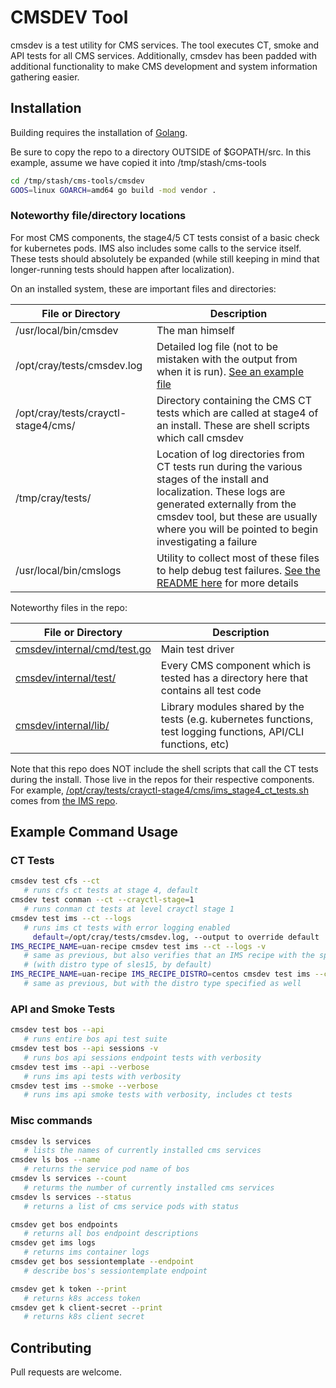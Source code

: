 # CMSDEV Tool

cmsdev is a test utility for CMS services. The tool executes CT, smoke and API tests for all CMS services. Additionally, cmsdev has been padded with additional functionality to make CMS development and system information gathering easier.

## Installation

Building requires the installation of [Golang](https://golang.org/doc/install).

Be sure to copy the repo to a directory OUTSIDE of $GOPATH/src. In this example, assume we have copied it into /tmp/stash/cms-tools

```bash
cd /tmp/stash/cms-tools/cmsdev
GOOS=linux GOARCH=amd64 go build -mod vendor .
```

### Noteworthy file/directory locations

For most CMS components, the stage4/5 CT tests consist of a basic check for kubernetes pods. IMS also includes some calls to the service itself. These tests should absolutely be expanded (while still keeping in mind that longer-running tests should happen after localization).

On an installed system, these are important files and directories:

| File or Directory | Description |
| ------------------|-------------|
| /usr/local/bin/cmsdev | The man himself |
| /opt/cray/tests/cmsdev.log | Detailed log file (not to be mistaken with the output from when it is run). [See an example file](examples/cmsdev.log) |
| /opt/cray/tests/crayctl-stage4/cms/ | Directory containing the CMS CT tests which are called at stage4 of an install. These are shell scripts which call cmsdev |
| /tmp/cray/tests/ | Location of log directories from CT tests run during the various stages of the install and localization. These logs are generated externally from the cmsdev tool, but these are usually where you will be pointed to begin investigating a failure |
| /usr/local/bin/cmslogs | Utility to collect most of these files to help debug test failures. [See the README here](../cmslogs) for more details |

Noteworthy files in the repo:

| File or Directory | Description |
| ------------------|-------------|
| [cmsdev/internal/cmd/test.go](internal/cmd/test.go) | Main test driver |
| [cmsdev/internal/test/](internal/test/) | Every CMS component which is tested has a directory here that contains all test code |
| [cmsdev/internal/lib/](internal/lib/) | Library modules shared by the tests (e.g. kubernetes functions, test logging functions, API/CLI functions, etc) |

Note that this repo does NOT include the shell scripts that call the CT tests during the install. Those live in the repos for their respective components. For example, [/opt/cray/tests/crayctl-stage4/cms/ims_stage4_ct_tests.sh](https://stash.us.cray.com/projects/SCMS/repos/ims/browse/ct_tests/ims_stage4_ct_tests.sh) comes from [the IMS repo](https://stash.us.cray.com/projects/SCMS/repos/ims/browse).

## Example Command Usage
### CT Tests

```bash
cmsdev test cfs --ct
   # runs cfs ct tests at stage 4, default
cmsdev test conman --ct --crayctl-stage=1
   # runs conman ct tests at level crayctl stage 1
cmsdev test ims --ct --logs
   # runs ims ct tests with error logging enabled
     default=/opt/cray/tests/cmsdev.log, --output to override default
IMS_RECIPE_NAME=uan-recipe cmsdev test ims --ct --logs -v
   # same as previous, but also verifies that an IMS recipe with the specified name exists
   # (with distro type of sles15, by default)
IMS_RECIPE_NAME=uan-recipe IMS_RECIPE_DISTRO=centos cmsdev test ims --ct --logs -v
   # same as previous, but with the distro type specified as well
```

### API and Smoke Tests
```bash
cmsdev test bos --api
   # runs entire bos api test suite
cmsdev test bos --api sessions -v
   # runs bos api sessions endpoint tests with verbosity
cmsdev test ims --api --verbose
   # runs ims api tests with verbosity
cmsdev test ims --smoke --verbose
   # runs ims api smoke tests with verbosity, includes ct tests
```


### Misc commands 
```bash
cmsdev ls services
   # lists the names of currently installed cms services
cmsdev ls bos --name
   # returns the service pod name of bos
cmsdev ls services --count
   # returms the number of currently installed cms services
cmsdev ls services --status
   # returns a list of cms service pods with status

cmsdev get bos endpoints
   # returns all bos endpoint descriptions
cmsdev get ims logs 
   # returns ims container logs 
cmsdev get bos sessiontemplate --endpoint
   # describe bos's sessiontemplate endpoint

cmsdev get k token --print
   # returns k8s access token
cmsdev get k client-secret --print
   # returns k8s client secret
```

## Contributing
Pull requests are welcome.
